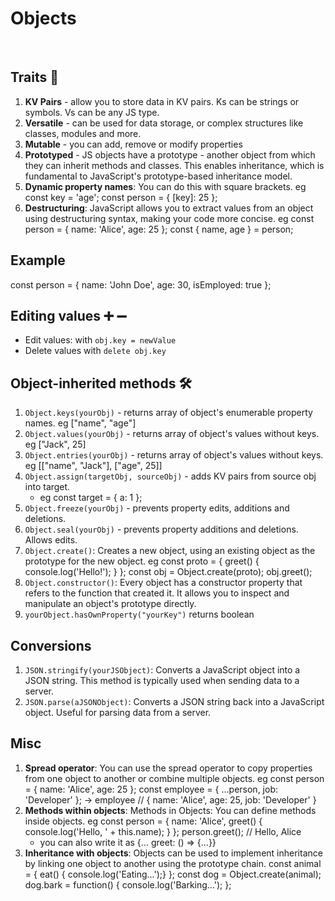 # Objects

<br>

## Traits 🧠

1. **KV Pairs** - allow you to store data in KV pairs. Ks can be strings or symbols. Vs can be any JS type.
1. **Versatile** - can be used for data storage, or complex structures like classes, modules and more.
1. **Mutable** - you can add, remove or modify properties
1. **Prototyped** - JS objects have a prototype - another object from which they can inherit methods and classes. This enables inheritance, which is fundamental to JavaScript's prototype-based inheritance model.
1. **Dynamic property names**: You can do this with square brackets. eg const key = 'age'; const person = { [key]: 25 };
1. **Destructuring**: JavaScript allows you to extract values from an object using destructuring syntax, making your code more concise. eg const person = { name: 'Alice', age: 25 }; const { name, age } = person;

## Example

const person = {
name: 'John Doe',
age: 30,
isEmployed: true
};

## Editing values ➕ ➖

- Edit values: with `obj.key = newValue`
- Delete values with `delete obj.key`

## Object-inherited methods 🛠️

1. `Object.keys(yourObj)` - returns array of object's enumerable property names. eg ["name", "age"]
1. `Object.values(yourObj)` - returns array of object's values without keys. eg ["Jack", 25]
1. `Object.entries(yourObj)` - returns array of object's values without keys. eg [["name", "Jack"], ["age", 25]]
1. `Object.assign(targetObj, sourceObj)` - adds KV pairs from source obj into target.
   - eg const target = { a: 1 };
1. `Object.freeze(yourObj)` - prevents property edits, additions and deletions.
1. `Object.seal(yourObj)` - prevents property additions and deletions. Allows edits.
1. `Object.create()`: Creates a new object, using an existing object as the prototype for the new object. eg const proto = { greet() { console.log('Hello!'); } }; const obj = Object.create(proto); obj.greet();
1. `Object.constructor()`: Every object has a constructor property that refers to the function that created it. It allows you to inspect and manipulate an object's prototype directly.
1. `yourObject.hasOwnProperty("yourKey")` returns boolean

## Conversions

1. `JSON.stringify(yourJSObject)`: Converts a JavaScript object into a JSON string. This method is typically used when sending data to a server.
1. `JSON.parse(aJSONObject)`: Converts a JSON string back into a JavaScript object. Useful for parsing data from a server.

## Misc

1. **Spread operator**: You can use the spread operator to copy properties from one object to another or combine multiple objects. eg const person = { name: 'Alice', age: 25 }; const employee = { ...person, job: 'Developer' }; -> employee // { name: 'Alice', age: 25, job: 'Developer' }
1. **Methods within objects**: Methods in Objects: You can define methods inside objects. eg const person = { name: 'Alice', greet() { console.log('Hello, ' + this.name); } }; person.greet(); // Hello, Alice
   - you can also write it as {... greet: () => {...}}
1. **Inheritance with objects**: Objects can be used to implement inheritance by linking one object to another using the prototype chain. const animal = { eat() { console.log('Eating...');} }; const dog = Object.create(animal); dog.bark = function() { console.log('Barking...'); };
